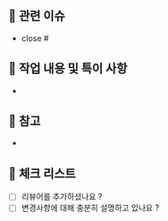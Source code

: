 ## 🌱 관련 이슈
- close #

## 📌 작업 내용 및 특이 사항

- 

## 📝 참고

- 

## 📌 체크 리스트
<!-- 
    조건을 만족하셨다면 공백 대신 x 를 넣어주세요.
    ex:
    - [x] ~~
    - [ ] ~~
-->
- [ ] 리뷰어를 추가하셨나요 ?
- [ ] 변경사항에 대해 충분히 설명하고 있나요 ?